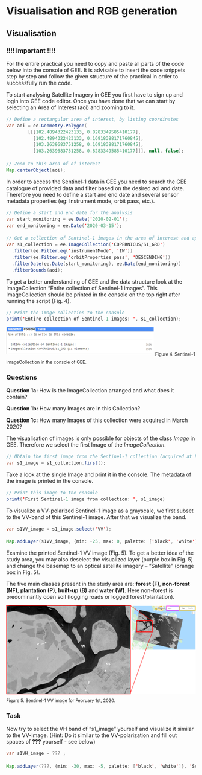 #	Visualisation and RGB generation
## Visualisation
### !!!! Important !!!!
For the entire practical you need to copy and paste all parts of the code below into the console of GEE. It is advisable to insert the code snippets step by step and follow the given structure of the practical in order to successfully run the code.

To start analysing Satellite Imagery in GEE you first have to sign up and login into GEE code editor. Once you have done that we can start by selecting an Area of Interest (aoi) and zooming to it.

```java
// Define a rectangular area of interest, by listing coordinates
var aoi = ee.Geometry.Polygon(
        [[[102.4894322423133, 0.8283349585410177],
          [102.4894322423133, 0.16918388171760845],
          [103.2639683751258, 0.16918388171760845],
          [103.2639683751258, 0.8283349585410177]]], null, false);

// Zoom to this area of of interest
Map.centerObject(aoi);
```
In order to access the Sentinel-1 data in GEE you need to search the GEE catalogue of provided data and filter based on the desired aoi and date. Therefore you need to define a start and end date and several sensor metadata properties (eg: Instrument mode, orbit pass, etc.).

```java
// Define a start and end date for the analysis
var start_monitoring = ee.Date('2020-02-01');
var end_monitoring = ee.Date('2020-03-15');

// Get a collection of Sentinel-1 images in the area of interest and apply some filters
var s1_collection = ee.ImageCollection('COPERNICUS/S1_GRD')
  .filter(ee.Filter.eq('instrumentMode', 'IW'))
  .filter(ee.Filter.eq('orbitProperties_pass', 'DESCENDING'))
  .filterDate(ee.Date(start_monitoring), ee.Date(end_monitoring))
  .filterBounds(aoi);
```

To get a better understanding of GEE and the data structure look at the ImageCollection “Entire collection of Sentinel-1 images”. This ImageCollection should be printed in the console on the top right after running the script (Fig. 4).

```java
// Print the image collection to the console
print('Entire collection of Sentinel-1 images: ', s1_collection);
```
![fig](/figure_04.png)
<sub>Figure 4. Sentinel-1 ImageCollection in the console of GEE. </sub>

### Questions
__Question 1a:__ How is the ImageCollection arranged and what does it contain? 

__Question 1b:__ How many Images are in this Collection?

__Question 1c:__ How many Images of this collection were acquired in March 2020?

The visualisation of images is only possible for objects of the class _Image_ in GEE. Therefore we select the first Image of the _ImageCollection_.

```java
// Obtain the first image from the Sentinel-1 collection (acquired at February 1st, 2020)
var s1_image = s1_collection.first();
```
Take a look at the single Image and print it in the console. The metadata of the image is printed in the console.

```java
// Print this image to the console
print('First Sentinel-1 image from collection: ', s1_image)
```

To visualize a VV-polarized Sentinel-1 image as a grayscale, we first subset to the VV-band of this Sentinel-1 image. After that we visualize the band.

```java
var s1VV_image = s1_image.select('VV');

Map.addLayer(s1VV_image, {min: -25, max: 0, palette: ['black', 'white']}, 'Sentinel-1 VV image', false);
```

Examine the printed Sentinel-1 VV image (Fig. 5). To get a better idea of the study area, you may also deselect the visualized layer (purple box in Fig. 5) and change the basemap to an optical satellite imagery – “Satellite” (orange box in Fig. 5). 

The five main classes present in the study area are: __forest (F)__, __non-forest (NF)__, __plantation (P)__, __built-up (B)__ and __water (W)__. Here non-forest is predominantly open soil (logging roads or logged forest/plantation). 

![fig](/figure_05.png)
<sub>Figure 5. Sentinel-1 VV image for February 1st, 2020. </sub>

### Task
Now try to select the VH band of “s1_image” yourself and visualize it similar to the VV-image.
(Hint: Do it similar to the VV-polarization and fill out spaces of __???__ yourself - see below)

```java
var s1VH_image = ??? ;

Map.addLayer(???, {min: -30, max: -5, palette: ['black', 'white']}, 'Sentinel-1 VH image', false);
```


